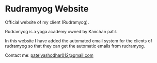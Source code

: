 # Rudramyog Website

Official website of my client (Rudramyog).
<br>

Rudramyog is a yoga academy owned by Kanchan patil.

In this website I have added the automated email system for the clients of rudramyog so that they can get the automatic emails from rudramyog.

Contact me: [patelyashodhar012@gmail.com](mailto:patelyashodhar012@gmail.com)
